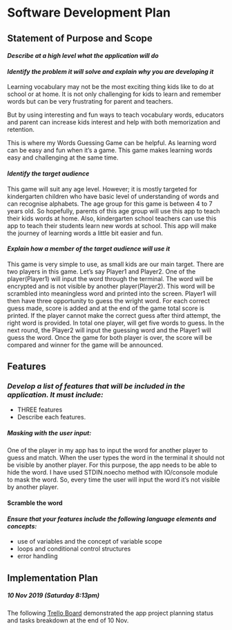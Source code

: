 # **Software Development Plan** #

## **Statement of Purpose and Scope**


#### ***Describe at a high level what the application will do***


#### ***Identify the problem it will solve and explain why you are developing it***   
Learning vocabulary may not be the most exciting thing kids like to do at school or at home. It is not only challenging for kids to learn and remember words but can be very frustrating for parent and teachers.

But by using interesting and fun ways to teach vocabulary words, educators and parent can increase kids interest and help with both memorization and retention.

This is where my Words Guessing Game can be helpful. As learning word can be easy and fun when it’s a game. This game makes learning words easy and challenging at the same time.


####  ***Identify the target audience***
This game will suit any age level. However; it is mostly targeted for kindergarten children who have basic level of understanding of words and can recognise alphabets. The age group for this game is between 4 to 7 years old. So hopefully, parents of this age group will use this app to teach their kids words at home. Also, kindergarten school teachers can use this app to teach their students learn new words at school. This app will make the journey of learning words a little bit easier and fun.


#### ***Explain how a member of the target audience will use it***
This game is very simple to use, as small kids are our main target. There are two players in this game. Let’s say Player1 and Player2. One of the player(Player1) will input the word through the terminal. The word will be encrypted and is not visible by another player(Player2). This word will be scrambled into meaningless word and printed into the screen. Player1 will then have three opportunity to guess the wright word. For each correct guess made, score is added and at the end of the game total score is printed. If the player cannot make the correct guess after third attempt, the right word is provided. In total one player, will get five words to guess. In the next round, the Player2 will input the guessing word and the Player1 will guess the word. Once the game for both player is over, the score will be compared and winner for the game will be announced.


## **Features**

### ***Develop a list of features that will be included in the application. It must include:***
   - THREE features 
   - Describe each features.


   ##### Masking with the user input: 
   One of the player in my app has to input the word for another player to guess and match. When the user types the word in the terminal it should not be visible by another player. For this purpose, the app needs to be able to hide the word. I have used STDIN.noecho method with IO/console module to mask the word. So, every time the user will input the word it’s not visible by another player.

   #### Scramble the word




   #### ***Ensure that your features include the following language elements and concepts:***
   - use of variables and the concept of variable scope
   - loops and conditional control structures
   - error handling







   ## **Implementation Plan** ##

   ##### 10 Nov 2019 _(Saturday 8:13pm)_ ##### 
The following [Trello Board](./images/20191111.png) demonstrated the app project planning status and tasks breakdown at the end of 10 Nov.


    